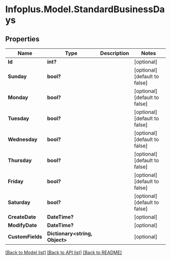 # Infoplus.Model.StandardBusinessDays
## Properties

Name | Type | Description | Notes
------------ | ------------- | ------------- | -------------
**Id** | **int?** |  | [optional] 
**Sunday** | **bool?** |  | [optional] [default to false]
**Monday** | **bool?** |  | [optional] [default to false]
**Tuesday** | **bool?** |  | [optional] [default to false]
**Wednesday** | **bool?** |  | [optional] [default to false]
**Thursday** | **bool?** |  | [optional] [default to false]
**Friday** | **bool?** |  | [optional] [default to false]
**Saturday** | **bool?** |  | [optional] [default to false]
**CreateDate** | **DateTime?** |  | [optional] 
**ModifyDate** | **DateTime?** |  | [optional] 
**CustomFields** | **Dictionary&lt;string, Object&gt;** |  | [optional] 

[[Back to Model list]](../README.md#documentation-for-models) [[Back to API list]](../README.md#documentation-for-api-endpoints) [[Back to README]](../README.md)

